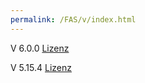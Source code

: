 ```yaml
---
permalink: /FAS/v/index.html
---
```


<p>V 6.0.0 <a href="./6.0.0/license.html">Lizenz</a></p>
<p>V 5.15.4 <a href="./5.15.4/license.html">Lizenz</a></p>
